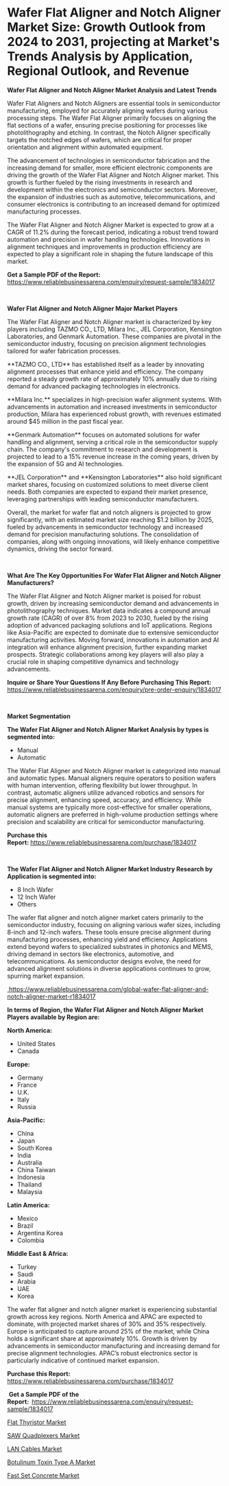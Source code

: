 <p><h1>Wafer Flat Aligner and Notch Aligner Market Size: Growth Outlook from 2024 to 2031, projecting at Market's Trends Analysis by Application, Regional Outlook, and Revenue</h1></p><p><strong>Wafer Flat Aligner and Notch Aligner Market Analysis and Latest Trends</strong></p>
<p><p>Wafer Flat Aligners and Notch Aligners are essential tools in semiconductor manufacturing, employed for accurately aligning wafers during various processing steps. The Wafer Flat Aligner primarily focuses on aligning the flat sections of a wafer, ensuring precise positioning for processes like photolithography and etching. In contrast, the Notch Aligner specifically targets the notched edges of wafers, which are critical for proper orientation and alignment within automated equipment.</p><p>The advancement of technologies in semiconductor fabrication and the increasing demand for smaller, more efficient electronic components are driving the growth of the Wafer Flat Aligner and Notch Aligner market. This growth is further fueled by the rising investments in research and development within the electronics and semiconductor sectors. Moreover, the expansion of industries such as automotive, telecommunications, and consumer electronics is contributing to an increased demand for optimized manufacturing processes.</p><p>The Wafer Flat Aligner and Notch Aligner Market is expected to grow at a CAGR of 11.2% during the forecast period, indicating a robust trend toward automation and precision in wafer handling technologies. Innovations in alignment techniques and improvements in production efficiency are expected to play a significant role in shaping the future landscape of this market.</p></p>
<p><strong>Get a Sample PDF of the Report:&nbsp;</strong> <a href="https://www.reliablebusinessarena.com/enquiry/request-sample/1834017?utm_campaign=1292&utm_medium=2&utm_source=Github&utm_content=ia&utm_term=17102024&utm_id=wafer-flat-aligner-and-notch-aligner">https://www.reliablebusinessarena.com/enquiry/request-sample/1834017</a></p>
<p>&nbsp;</p>
<p><strong>Wafer Flat Aligner and Notch Aligner Major Market Players</strong></p>
<p><p>The Wafer Flat Aligner and Notch Aligner market is characterized by key players including TAZMO CO., LTD, Milara Inc., JEL Corporation, Kensington Laboratories, and Genmark Automation. These companies are pivotal in the semiconductor industry, focusing on precision alignment technologies tailored for wafer fabrication processes.</p><p>**TAZMO CO., LTD** has established itself as a leader by innovating alignment processes that enhance yield and efficiency. The company reported a steady growth rate of approximately 10% annually due to rising demand for advanced packaging technologies in electronics.</p><p>**Milara Inc.** specializes in high-precision wafer alignment systems. With advancements in automation and increased investments in semiconductor production, Milara has experienced robust growth, with revenues estimated around $45 million in the past fiscal year.</p><p>**Genmark Automation** focuses on automated solutions for wafer handling and alignment, serving a critical role in the semiconductor supply chain. The company's commitment to research and development is projected to lead to a 15% revenue increase in the coming years, driven by the expansion of 5G and AI technologies.</p><p>**JEL Corporation** and **Kensington Laboratories** also hold significant market shares, focusing on customized solutions to meet diverse client needs. Both companies are expected to expand their market presence, leveraging partnerships with leading semiconductor manufacturers.</p><p>Overall, the market for wafer flat and notch aligners is projected to grow significantly, with an estimated market size reaching $1.2 billion by 2025, fueled by advancements in semiconductor technology and increased demand for precision manufacturing solutions. The consolidation of companies, along with ongoing innovations, will likely enhance competitive dynamics, driving the sector forward.</p></p>
<p>&nbsp;</p>
<p><strong>What Are The Key Opportunities For Wafer Flat Aligner and Notch Aligner Manufacturers?</strong></p>
<p><p>The Wafer Flat Aligner and Notch Aligner market is poised for robust growth, driven by increasing semiconductor demand and advancements in photolithography techniques. Market data indicates a compound annual growth rate (CAGR) of over 8% from 2023 to 2030, fueled by the rising adoption of advanced packaging solutions and IoT applications. Regions like Asia-Pacific are expected to dominate due to extensive semiconductor manufacturing activities. Moving forward, innovations in automation and AI integration will enhance alignment precision, further expanding market prospects. Strategic collaborations among key players will also play a crucial role in shaping competitive dynamics and technology advancements.</p></p>
<p><strong>Inquire or Share Your Questions If Any Before Purchasing This Report:</strong> <a href="https://www.reliablebusinessarena.com/enquiry/pre-order-enquiry/1834017?utm_campaign=1292&utm_medium=2&utm_source=Github&utm_content=ia&utm_term=17102024&utm_id=wafer-flat-aligner-and-notch-aligner">https://www.reliablebusinessarena.com/enquiry/pre-order-enquiry/1834017</a></p>
<p>&nbsp;</p>
<p><strong>Market Segmentation</strong></p>
<p><strong>The Wafer Flat Aligner and Notch Aligner Market Analysis by types is segmented into:</strong></p>
<p><ul><li>Manual</li><li>Automatic</li></ul></p>
<p><p>The Wafer Flat Aligner and Notch Aligner market is categorized into manual and automatic types. Manual aligners require operators to position wafers with human intervention, offering flexibility but lower throughput. In contrast, automatic aligners utilize advanced robotics and sensors for precise alignment, enhancing speed, accuracy, and efficiency. While manual systems are typically more cost-effective for smaller operations, automatic aligners are preferred in high-volume production settings where precision and scalability are critical for semiconductor manufacturing.</p></p>
<p><strong>Purchase this Report:&nbsp;</strong><a href="https://www.reliablebusinessarena.com/purchase/1834017?utm_campaign=1292&utm_medium=2&utm_source=Github&utm_content=ia&utm_term=17102024&utm_id=wafer-flat-aligner-and-notch-aligner">https://www.reliablebusinessarena.com/purchase/1834017</a></p>
<p>&nbsp;</p>
<p><strong>The Wafer Flat Aligner and Notch Aligner Market Industry Research by Application is segmented into:</strong></p>
<p><ul><li>8 Inch Wafer</li><li>12 Inch Wafer</li><li>Others</li></ul></p>
<p><p>The wafer flat aligner and notch aligner market caters primarily to the semiconductor industry, focusing on aligning various wafer sizes, including 8-inch and 12-inch wafers. These tools ensure precise alignment during manufacturing processes, enhancing yield and efficiency. Applications extend beyond wafers to specialized substrates in photonics and MEMS, driving demand in sectors like electronics, automotive, and telecommunications. As semiconductor designs evolve, the need for advanced alignment solutions in diverse applications continues to grow, spurring market expansion.</p></p>
<p><a href="https://www.reliablebusinessarena.com/global-wafer-flat-aligner-and-notch-aligner-market-r1834017?utm_campaign=1292&utm_medium=2&utm_source=Github&utm_content=ia&utm_term=17102024&utm_id=wafer-flat-aligner-and-notch-aligner">&nbsp;https://www.reliablebusinessarena.com/global-wafer-flat-aligner-and-notch-aligner-market-r1834017</a></p>
<p><strong>In terms of Region, the Wafer Flat Aligner and Notch Aligner Market Players available by Region are:</strong></p>
<p>
    <p> <strong> North America: </strong>
        <ul>
            <li>United States</li>
            <li>Canada</li>
        </ul>
        </p> 
    <p> <strong> Europe: </strong>
        <ul>
            <li>Germany</li>
            <li>France</li>
            <li>U.K.</li>
            <li>Italy</li>
            <li>Russia</li>
        </ul>
        </p> 
    <p> <strong> Asia-Pacific: </strong>
        <ul>
            <li>China</li>
            <li>Japan</li>
            <li>South Korea</li>
            <li>India</li>
            <li>Australia</li>
            <li>China Taiwan</li>
            <li>Indonesia</li>
            <li>Thailand</li>
            <li>Malaysia</li>
        </ul>
        </p> 
    <p> <strong> Latin America: </strong>
        <ul>
            <li>Mexico</li>
            <li>Brazil</li>
            <li>Argentina Korea</li>
            <li>Colombia</li>
        </ul>
        </p> 
    <p> <strong> Middle East & Africa: </strong>
        <ul>
            <li>Turkey</li>
            <li>Saudi</li>
            <li>Arabia</li>
            <li>UAE</li>
            <li>Korea</li>
        </ul>
    </p>
    </p>
<p><p>The wafer flat aligner and notch aligner market is experiencing substantial growth across key regions. North America and APAC are expected to dominate, with projected market shares of 30% and 35% respectively. Europe is anticipated to capture around 25% of the market, while China holds a significant share at approximately 10%. Growth is driven by advancements in semiconductor manufacturing and increasing demand for precise alignment technologies. APAC’s robust electronics sector is particularly indicative of continued market expansion.</p></p>
<p><strong>Purchase this Report: </strong><a href="https://www.reliablebusinessarena.com/purchase/1834017?utm_campaign=1292&utm_medium=2&utm_source=Github&utm_content=ia&utm_term=17102024&utm_id=wafer-flat-aligner-and-notch-aligner">https://www.reliablebusinessarena.com/purchase/1834017</a></p>
<p>&nbsp;<strong>Get a Sample PDF of the Report:&nbsp;&nbsp;</strong><a href="https://www.reliablebusinessarena.com/enquiry/request-sample/1834017?utm_campaign=1292&utm_medium=2&utm_source=Github&utm_content=ia&utm_term=17102024&utm_id=wafer-flat-aligner-and-notch-aligner">https://www.reliablebusinessarena.com/enquiry/request-sample/1834017</a></p>
<p><strong></strong></p>
<p><p><a href="https://github.com/windyq60pag/Market-Research-Report-List-1/blob/main/flat-thyristor-market.md?utm_campaign=1292&utm_medium=2&utm_source=Github&utm_content=ia&utm_term=17102024&utm_id=wafer-flat-aligner-and-notch-aligner">Flat Thyristor Market</a></p><p><a href="https://github.com/libbyquberhow/Market-Research-Report-List-1/blob/main/saw-quadplexers-market.md?utm_campaign=1292&utm_medium=2&utm_source=Github&utm_content=ia&utm_term=17102024&utm_id=wafer-flat-aligner-and-notch-aligner">SAW Quadplexers Market</a></p><p><a href="https://www.linkedin.com/pulse/opportunities-challenges-lan-cables-market-strategic-insights-gcwde?utm_campaign=1292&utm_medium=2&utm_source=Github&utm_content=ia&utm_term=17102024&utm_id=wafer-flat-aligner-and-notch-aligner">LAN Cables Market</a></p><p><a href="https://www.linkedin.com/pulse/botulinum-toxin-type-spectrum-usage-patterns-sector-evolution-ujrxf?utm_campaign=1292&utm_medium=2&utm_source=Github&utm_content=ia&utm_term=17102024&utm_id=wafer-flat-aligner-and-notch-aligner">Botulinum Toxin Type A Market</a></p><p><a href="https://www.linkedin.com/pulse/pulse-fast-set-concrete-rhythms-change-market-resonance-2024-2031-kjhje?utm_campaign=1292&utm_medium=2&utm_source=Github&utm_content=ia&utm_term=17102024&utm_id=wafer-flat-aligner-and-notch-aligner">Fast Set Concrete Market</a></p></p>